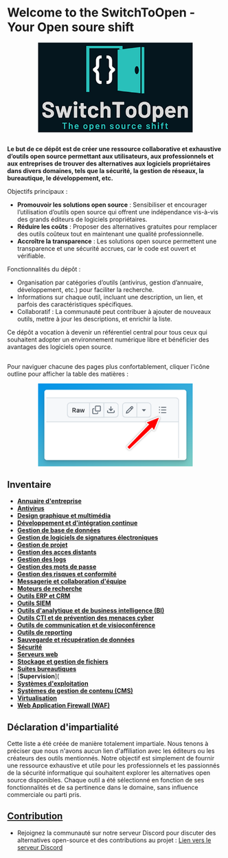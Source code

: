 # Welcome to the SwitchToOpen - Your Open soure shift


<img src="./Img/switchtoopen2.png" alt="drawing" width="360" style="display: block;margin-left: auto;margin-right: auto;"/>

##
**Le but de ce dépôt est de créer une ressource collaborative et exhaustive d’outils open source permettant aux utilisateurs, aux professionnels et aux entreprises de trouver des alternatives aux logiciels propriétaires dans divers domaines, tels que la sécurité, la gestion de réseaux, la bureautique, le développement, etc.**

Objectifs principaux :
- **Promouvoir les solutions open source** : Sensibiliser et encourager l’utilisation d’outils open source qui offrent une indépendance vis-à-vis des grands éditeurs de logiciels propriétaires.
- **Réduire les coûts** : Proposer des alternatives gratuites pour remplacer des outils coûteux tout en maintenant une qualité professionnelle.
- **Accroître la transparence** : Les solutions open source permettent une transparence et une sécurité accrues, car le code est ouvert et vérifiable.

Fonctionnalités du dépôt :
- Organisation par catégories d’outils (antivirus, gestion d’annuaire, développement, etc.) pour faciliter la recherche.
- Informations sur chaque outil, incluant une description, un lien, et parfois des caractéristiques spécifiques.
- Collaboratif : La communauté peut contribuer à ajouter de nouveaux outils, mettre à jour les descriptions, et enrichir la liste.

Ce dépôt a vocation à devenir un référentiel central pour tous ceux qui souhaitent adopter un environnement numérique libre et bénéficier des avantages des logiciels open source.

##

Pour naviguer chacune des pages plus confortablement, cliquer l'icône outline pour afficher la table des matières :

<img src="./outline-tip.png" alt="drawing" width="360" style="display: block;margin-left: auto;margin-right: auto;"/>


## Inventaire
- [**Annuaire d'entreprise**](/Annuaire%20d'entreprise.md)
- [**Antivirus**](/Antivirus.md)
- [**Design graphique et multimédia**](/Design%20graphique%20et%20multim%C3%A9dia.md)
- [**Développement et d'intégration continue**](/D%C3%A9veloppement%20et%20d'int%C3%A9gration%20continue.md)
- [**Gestion de base de données**](/Gestion%20de%20base%20de%20donn%C3%A9es.md)
- [**Gestion de logiciels de signatures électroniques**](/Gestion%20de%20signatures%20%C3%A9lectroniques.md)
- [**Gestion de projet**](/Gestion%20de%20projet.md)
- [**Gestion des acces distants**](/Gestion%20des%20acces%20distants.md)
- [**Gestion des logs**](/Gestion%20des%20logs.md)
- [**Gestion des mots de passe**](/Gestion%20des%20mots%20de%20passe%20et%20secrets.md)
- [**Gestion des risques et conformité**](/Gestion%20des%20risques%20et%20conformit%C3%A9.md)
- [**Messagerie et collaboration d'équipe**](/Messagerie%20et%20collaboration%20d'%C3%A9quipe.md)
- [**Moteurs de recherche**](/Moteurs%20de%20recherche.md)
- [**Outils ERP et CRM**](/Outils%20ERP%20et%20CRM.md)
- [**Outils SIEM**](/Outils%20SIEM.md)
- [**Outils d'analytique et de business intelligence (BI)**](/Outils%20d'analytique%20et%20de%20business%20intelligence%20(BI).md)
- [**Outils CTI et de prévention des menaces cyber**](/Outils%20CTI%20et%20de%20prévention%20des%20menaces%20cyber.md)
- [**Outils de communication et de visioconférence**](/Outils%20de%20communication%20et%20de%20visioconf%C3%A9rence.md)
- [**Outils de reporting**](/Outils%20de%20reporting.md)
- [**Sauvegarde et récupération de données**](/Sauvegarde%20et%20r%C3%A9cup%C3%A9ration%20de%20donn%C3%A9es.md)
- [**Sécurité**](/S%C3%A9curit%C3%A9.md)
- [**Serveurs web**](/Serveurs%20web.md)
- [**Stockage et gestion de fichiers**](/Stockage%20et%20gestion%20de%20fichiers.md)
- [**Suites bureautiques**](/Suites%20bureautiques.md)
- [**Supervision**](
- [**Systèmes d'exploitation**](/Syst%C3%A8mes%20d'exploitation.md)
- [**Systèmes de gestion de contenu (CMS)**](/Syst%C3%A8mes%20de%20gestion%20de%20contenu.md)
- [**Virtualisation**](/Virtualisation.md)
- [**Web Application Firewall (WAF)**](/Web%20Application%20Firewall.md)

## Déclaration d'impartialité

Cette liste a été créée de manière totalement impartiale.
Nous tenons à préciser que nous n'avons aucun lien d'affiliation avec les éditeurs ou les créateurs des outils mentionnés. Notre objectif est simplement de fournir une ressource exhaustive et utile pour les professionnels et les passionnés de la sécurité informatique qui souhaitent explorer les alternatives open source disponibles. Chaque outil a été sélectionné en fonction de ses fonctionnalités et de sa pertinence dans le domaine, sans influence commerciale ou parti pris.

## [**Contribution**](CONTRIBUTING.md)

- Rejoignez la communauté sur notre serveur Discord pour discuter des alternatives open-source et des contributions au projet : [Lien vers le serveur Discord](https://discord.gg/XqgdnZFQzF)

